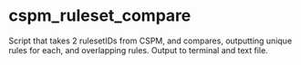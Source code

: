 # cspm_ruleset_compare
 
Script that takes 2 rulesetIDs from CSPM, and compares, outputting unique rules for each, and overlapping rules. Output to terminal and text file.
